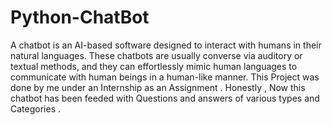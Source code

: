 # Python-ChatBot
A chatbot is an AI-based software designed to interact with humans in their natural languages. These chatbots are usually converse via auditory or textual methods, and they can effortlessly mimic human languages to communicate with human beings in a human-like manner. This Project was done by me under an Internship as an Assignment . Honestly , Now this chatbot has been feeded with Questions and answers of various types and Categories .   
